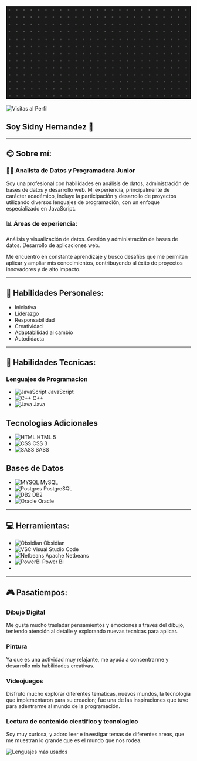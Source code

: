 ![Header](BannerSidnyH.gif)

![Visitas al Perfil](https://komarev.com/ghpvc/?username=SidnyH&color=brightgreen&style=flat-square)

## Soy Sidny Hernandez 👋
---
## 😊 Sobre mí:
### 👩‍💻 Analista de Datos y Programadora Junior

Soy una profesional con habilidades en análisis de datos, administración de bases de datos y desarrollo web. Mi experiencia, principalmente de carácter académico, incluye la participación y desarrollo de proyectos utilizando diversos lenguajes de programación, con un enfoque especializado en JavaScript.

### 📊 Áreas de experiencia:

Análisis y visualización de datos.
Gestión y administración de bases de datos.
Desarrollo de aplicaciones web.

Me encuentro en constante aprendizaje y busco desafíos que me permitan aplicar y ampliar mis conocimientos, contribuyendo al éxito de proyectos innovadores y de alto impacto.

---
## 🌟 Habilidades Personales:
-  Iniciativa
-  Liderazgo
-  Responsabilidad
-  Creatividad
-  Adaptabilidad al cambio
-  Autodidacta

---
## 🎯 Habilidades Tecnicas:
### Lenguajes de Programacion
- ![JavaScript](https://img.icons8.com/color/48/000000/javascript.png) JavaScript
- ![C++](https://img.icons8.com/color/48/00000/c-plus-plus-logo) C++
- ![Java](https://img.icons8.com/color/48/00000/java-coffee-cup-logo) Java

## Tecnologias Adicionales
- ![HTML](https://img.icons8.com/color/48/00000/html-5) HTML 5
- ![CSS](https://img.icons8.com/color/48/00000/css3) CSS 3
- ![SASS](https://img.icons8.com/color/48/00000/sass) SASS

## Bases de Datos
- ![MYSQL](https://img.icons8.com/color/48/00000/mysql-logo) MySQL
- ![Postgres](https://img.icons8.com/color/48/00000/postgreesql) PostgreSQL
- ![DB2](https://img.icons8.com/color/48/00000/ibm) DB2
- ![Oracle](https://img.icons8.com/color/48/00000/oracle-logo) Oracle

---
## 💻 Herramientas:
- ![Obsidian](https://img.icons8.com/color/48/00000/obsidian) Obsidian
- ![VSC](https://img.icons8.com/color/48/00000/visual-studio-code-2019) Visual Studio Code
- ![Netbeans](https://img.icons8.com/color/48/00000/apache-netbeans) Apache Netbeans
- ![PowerBI](https://img.icons8.com/color/48/00000/power-bi-2021) Power BI
- 

---
## 🎮 Pasatiempos:
### Dibujo Digital
Me gusta mucho trasladar pensamientos y emociones a traves del dibujo, teniendo atención al detalle y explorando nuevas tecnicas para aplicar.

### Pintura
Ya que es una actividad muy relajante, me ayuda a concentrarme y desarrollo mis habilidades creativas.

### Videojuegos
Disfruto mucho explorar diferentes tematicas, nuevos mundos, la tecnologia que implementaron para su creacion; fue una de las inspiraciones que tuve para adentrarme al mundo de la programación.

### Lectura de contenido cientifico y tecnologico
Soy muy curiosa, y adoro leer e investigar temas de diferentes areas, que me muestran lo grande que es el mundo que nos rodea.

![Lenguajes más usados](https://github-readme-stats.vercel.app/api/top-langs/?username=SidnyH&layout=compact&theme=radical)
